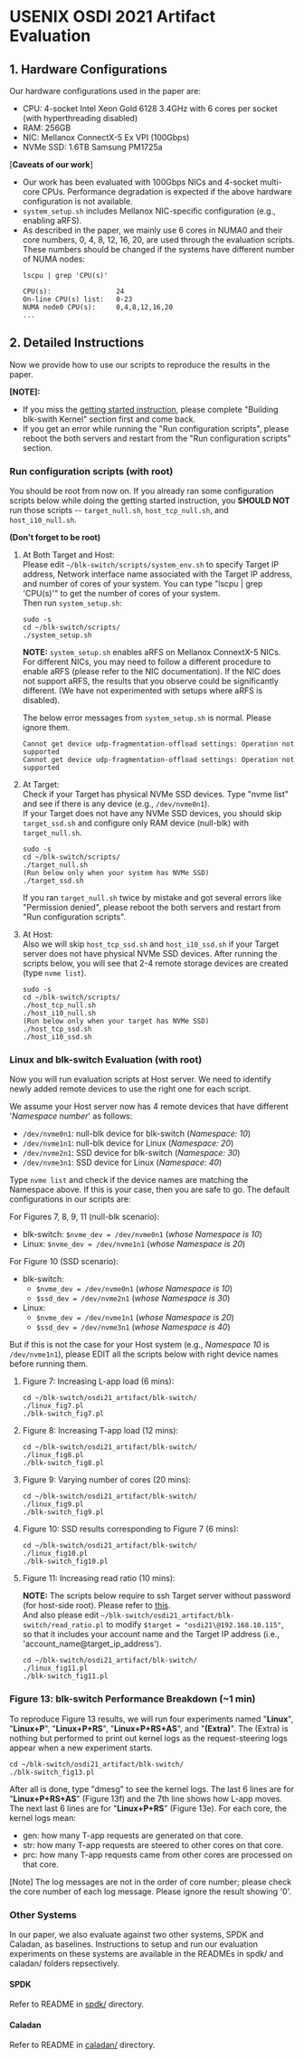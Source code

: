 # USENIX OSDI 2021 Artifact Evaluation

## 1. Hardware Configurations
Our hardware configurations used in the paper are:
- CPU: 4-socket Intel Xeon Gold 6128 3.4GHz with 6 cores per socket (with hyperthreading disabled)
- RAM: 256GB
- NIC: Mellanox ConnectX-5 Ex VPI (100Gbps)
- NVMe SSD: 1.6TB Samsung PM1725a

[**Caveats of our work**]
- Our work has been evaluated with 100Gbps NICs and 4-socket multi-core CPUs. Performance degradation is expected if the above hardware configuration is not available.
- `system_setup.sh` includes Mellanox NIC-specific configuration (e.g., enabling aRFS).
- As described in the paper, we mainly use 6 cores in NUMA0 and their core numbers, 0, 4, 8, 12, 16, 20, are used through the evaluation scripts. These numbers should be changed if the systems have different number of NUMA nodes:
   ```
   lscpu | grep 'CPU(s)'
   
   CPU(s):                24
   On-line CPU(s) list:   0-23
   NUMA node0 CPU(s):     0,4,8,12,16,20
   ...
   ```

## 2. Detailed Instructions
Now we provide how to use our scripts to reproduce the results in the paper. 

**[NOTE]:**
- If you miss the [getting started instruction](https://github.com/resource-disaggregation/blk-switch#getting-started-guide), please complete "Building blk-swith Kernel" section first and come back.
- If you get an error while running the "Run configuration scripts", please reboot the both servers and restart from the "Run configuration scripts" section.

### Run configuration scripts (with root)
You should be root from now on. If you already ran some configuration scripts below while doing the getting started instruction, you **SHOULD NOT** run those scripts -- `target_null.sh`, `host_tcp_null.sh`, and `host_i10_null.sh`.

**(Don't forget to be root)**

1. At Both Target and Host:  
 Please edit `~/blk-switch/scripts/system_env.sh` to specify Target IP address, Network interface name associated with the Target IP address, and number of cores of your system. You can type "lscpu | grep 'CPU(s)'" to get the number of cores of your system.   
 Then run `system_setup.sh`:
   ```
   sudo -s
   cd ~/blk-switch/scripts/
   ./system_setup.sh
    ```
   **NOTE:** `system_setup.sh` enables aRFS on Mellanox ConnextX-5 NICs. For different NICs, you may need to follow a different procedure to enable aRFS (please refer to the NIC documentation). If the NIC does not support aRFS, the results that you observe could be significantly different. (We have not experimented with setups where aRFS is disabled).
   
   The below error messages from `system_setup.sh` is normal. Please ignore them.
   ```
   Cannot get device udp-fragmentation-offload settings: Operation not supported
   Cannot get device udp-fragmentation-offload settings: Operation not supported
   ```

2. At Target:  
 Check if your Target has physical NVMe SSD devices. Type "nvme list" and see if there is any device (e.g., `/dev/nvme0n1`).  
 If your Target does not have any NVMe SSD devices, you should skip `target_ssd.sh` and configure only RAM device (null-blk) with `target_null.sh`.

   ```
   sudo -s
   cd ~/blk-switch/scripts/
   ./target_null.sh
   (Run below only when your system has NVMe SSD)
   ./target_ssd.sh
   ```   
   If you ran `target_null.sh` twice by mistake and got several errors like "Permission denied", please reboot the both servers and restart from "Run configuration scripts".
   
   
3. At Host:  
 Also we will skip `host_tcp_ssd.sh` and `host_i10_ssd.sh` if your Target server does not have physical NVMe SSD devices.
 After running the scripts below, you will see that 2-4 remote storage devices are created (type `nvme list`).

   ```
   sudo -s
   cd ~/blk-switch/scripts/
   ./host_tcp_null.sh
   ./host_i10_null.sh
   (Run below only when your target has NVMe SSD)
   ./host_tcp_ssd.sh
   ./host_i10_ssd.sh
   ```

### Linux and blk-switch Evaluation (with root)
Now you will run evaluation scripts at Host server. We need to identify newly added remote devices to use the right one for each script.  

We assume your Host server now has 4 remote devices that have different '*Namespace number*' as follows:
- `/dev/nvme0n1`: null-blk device for blk-switch (*Namespace: 10*)
- `/dev/nvme1n1`: null-blk device for Linux (*Namespace: 20*)
- `/dev/nvme2n1`: SSD device for blk-switch (*Namespace: 30*)
- `/dev/nvme3n1`: SSD device for Linux (*Namespace: 40*)

Type `nvme list` and check if the device names are matching the Namespace above. If this is your case, then you are safe to go. The default configurations in our scripts are:  

For Figures 7, 8, 9, 11 (null-blk scenario):
- blk-switch: `$nvme_dev = /dev/nvme0n1` (*whose Namespace is 10*)
- Linux: `$nvme_dev = /dev/nvme1n1` (*whose Namespace is 20*)

For Figure 10 (SSD scenario):
- blk-switch:
   - `$nvme_dev = /dev/nvme0n1` (*whose Namespace is 10*)
   - `$ssd_dev = /dev/nvme2n1` (*whose Namespace is 30*)
- Linux:
   - `$nvme_dev = /dev/nvme1n1` (*whose Namespace is 20*)
   - `$ssd_dev = /dev/nvme3n1` (*whose Namespace is 40*)

But if this is not the case for your Host system (e.g., *Namespace 10* is `/dev/nvme1n1`), please EDIT all the scripts below with right device names before running them.

1. Figure 7: Increasing L-app load (6 mins):

   ```
   cd ~/blk-switch/osdi21_artifact/blk-switch/
   ./linux_fig7.pl
   ./blk-switch_fig7.pl
   ```

2. Figure 8: Increasing T-app load (12 mins):

   ```
   cd ~/blk-switch/osdi21_artifact/blk-switch/
   ./linux_fig8.pl
   ./blk-switch_fig8.pl
   ```

3. Figure 9: Varying number of cores (20 mins):

   ```
   cd ~/blk-switch/osdi21_artifact/blk-switch/
   ./linux_fig9.pl
   ./blk-switch_fig9.pl
   ```

4. Figure 10: SSD results corresponding to Figure 7 (6 mins):

   ```
   cd ~/blk-switch/osdi21_artifact/blk-switch/
   ./linux_fig10.pl
   ./blk-switch_fig10.pl
   ```

5. Figure 11: Increasing read ratio (10 mins):   

   **NOTE:** The scripts below require to ssh Target server without password (for host-side root). Please refer to [this](http://www.linuxproblem.org/art_9.html).   
   And also please edit `~/blk-switch/osdi21_artifact/blk-switch/read_ratio.pl` to modify `$target = "osdi21\@192.168.10.115"`, so that it includes your account name and the Target IP address (i.e., 'account_name@target_ip_address').  

   ```
   cd ~/blk-switch/osdi21_artifact/blk-switch/
   ./linux_fig11.pl
   ./blk-switch_fig11.pl
   ```

### Figure 13: blk-switch Performance Breakdown (~1 min)
To reproduce Figure 13 results, we will run four experiments named "**Linux**", "**Linux+P**", "**Linux+P+RS**", "**Linux+P+RS+AS**", and "**(Extra)**". The (Extra) is nothing but performed to print out kernel logs as the request-steering logs appear when a new experiment starts.
   ```
   cd ~/blk-switch/osdi21_artifact/blk-switch/
   ./blk-switch_fig13.pl
   ```

After all is done, type "dmesg" to see the kernel logs. The last 6 lines are for "**Linux+P+RS+AS**" (Figure 13f) and the 7th line shows how L-app moves. The next last 6 lines are for "**Linux+P+RS**" (Figure 13e). For each core, the kernel logs mean:
- gen: how many T-app requests are generated on that core.
- str: how many T-app requests are steered to other cores on that core.
- prc: how many T-app requests came from other cores are processed on that core.


[Note] The log messages are not in the order of core number; please check the core number of each log message. Please ignore the result showing '0'.

### Other Systems
In our paper, we also evaluate against two other systems, SPDK and Caladan, as baselines.
Instructions to setup and run our evaluation experiments on these systems are available in the READMEs in spdk/ and caladan/ folders repsectively.

#### SPDK
Refer to README in [spdk/](spdk/) directory.

#### Caladan
Refer to README in [caladan/](caladan/) directory.

